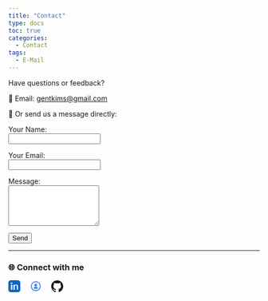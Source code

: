 ```yaml
---
title: "Contact"
type: docs
toc: true
categories:
  - Contact
tags:
  - E-Mail
---
```


Have questions or feedback?

📧 Email: gentkims@gmail.com  

💬 Or send us a message directly:

<form name="contact" method="POST" data-netlify="true">
  <p>
    <label>Your Name:<br />
      <input type="text" name="name" required>
    </label>
  </p>
  <p>
    <label>Your Email:<br />
      <input type="email" name="email" required>
    </label>
  </p>
  <p>
    <label>Message:<br />
      <textarea name="message" rows="5" required></textarea>
    </label>
  </p>
  <p>
    <button type="submit">Send</button>
  </p>
</form>

---

### 🌐 Connect with me

<a href="https://linkedin.com/in/kimsgent" target="_blank" style="margin-right:15px; text-decoration:none;">
  <svg xmlns="http://www.w3.org/2000/svg" width="24" height="24" fill="#0A66C2" viewBox="0 0 24 24">
    <path d="M19 0h-14c-2.76 0-5 2.24-5 
             5v14c0 2.76 2.24 5 5 
             5h14c2.76 0 5-2.24 
             5-5v-14c0-2.76-2.24-5-5-5zm-11 
             19h-3v-10h3v10zm-1.5-11.27c-.97 
             0-1.75-.79-1.75-1.76s.78-1.76 
             1.75-1.76 1.75.79 
             1.75 1.76-.78 1.76-1.75 1.76zm13.5 
             11.27h-3v-5.6c0-1.34-.03-3.07-1.87-3.07-1.87 
             0-2.16 1.46-2.16 2.97v5.7h-3v-10h2.88v1.36h.04c.4-.76 
             1.38-1.56 2.84-1.56 3.04 0 3.6 2 
             3.6 4.6v5.6z"/>
  </svg>
</a>

<a href="https://sites.google.com/view/kimsgent" target="_blank" style="margin-right:15px; text-decoration:none;">
  <svg xmlns="http://www.w3.org/2000/svg" width="24" height="24" fill="#4285F4" viewBox="0 0 24 24">
    <path d="M12 2a10 10 0 1 0 
             0 20 10 10 0 0 0 0-20zm0 
             18a8 8 0 1 1 0-16 8 8 0 0 1 
             0 16zm1.93-12.36c-.53-.53-1.23-.8-2.08-.8-.85 
             0-1.55.27-2.08.8-.53.53-.8 
             1.23-.8 2.08 0 .85.27 1.55.8 
             2.08.53.53 1.23.8 2.08.8.85 
             0 1.55-.27 2.08-.8.53-.53.8-1.23.8-2.08 
             0-.85-.27-1.55-.8-2.08zm-5.36 
             6.71c.33-.9 1.03-1.35 
             2.11-1.35h2.64c1.08 0 1.78.45 
             2.11 1.35.14.37.21.77.21 
             1.22v1.43h-7.28v-1.43c0-.45.07-.85.21-1.22z"/>
  </svg>
</a>

<a href="https://github.com/kimsgent/project-indexly" target="_blank" style="text-decoration:none;">
  <svg xmlns="http://www.w3.org/2000/svg" width="24" height="24" fill="#181717" viewBox="0 0 24 24">
    <path d="M12 .297c-6.63 0-12 5.373-12 
             12 0 5.303 3.438 9.8 8.205 
             11.385.6.113.82-.258.82-.577 
             0-.285-.01-1.04-.015-2.04-3.338.725-4.042-1.61-4.042-1.61-.546-1.387-1.333-1.757-1.333-1.757-1.089-.744.084-.729.084-.729 
             1.205.084 1.84 1.236 1.84 1.236 
             1.07 1.835 2.809 1.305 3.495.998.108-.776.418-1.305.762-1.605-2.665-.3-5.466-1.334-5.466-5.931 
             0-1.31.465-2.381 1.235-3.221-.135-.303-.54-1.523.105-3.176 
             0 0 1.005-.322 3.3 1.23a11.48 
             11.48 0 0 1 3.003-.404c1.02.005 2.045.138 
             3.003.404 2.28-1.552 3.285-1.23 
             3.285-1.23.645 1.653.24 2.873.12 
             3.176.765.84 1.23 1.911 1.23 
             3.221 0 4.609-2.805 5.625-5.475 
             5.921.42.36.81 1.096.81 2.22 
             0 1.606-.015 2.896-.015 3.286 
             0 .315.21.69.825.57C20.565 22.092 
             24 17.592 24 12.297c0-6.627-5.373-12-12-12"/>
  </svg>
</a>


